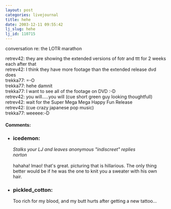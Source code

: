 ```yaml
---
layout: post
categories: livejournal
title: hehe
date: 2003-12-11 09:55:42
lj_slug: hehe
lj_id: 110715
---
```

conversation re: the LOTR marathon  



retrev42: they are showing the extended versions of fotr and ttt for 2 weeks each after that  
retrev42: I think they have more footage than the extended release dvd does  
trekka77: =-O  
trekka77: hehe damnit  
trekka77: I want to see all of the footage on DVD :-D  
retrev42: you will.....you will (cue short green guy looking thoughtfull)  
retrev42: wait for the Super Mega Mega Happy Fun Release  
retrev42: (cue crazy japanese pop music)  
trekka77: weeeee:-D


<div id="comments"><h4>Comments:</h4><div class="lj-comments"><ul>
<li><h3>icedemon: </h3>
<a id="comment-323"></a>
<p><i>Stalks your LJ and leaves anonymous "indiscreet" replies<br>
norton</i>
<br>
<br>
hahaha! lmao! that's great. picturing that is hillarious. The only thing better would be if he was the one to knit you a sweater with his own hair.</p>
</li>
<li><h3>pickled_cotton: </h3>
<a id="comment-324"></a>
<p>Too rich for my blood, and my butt hurts after getting a new tattoo...</p>
</li>
</ul></div></div>
